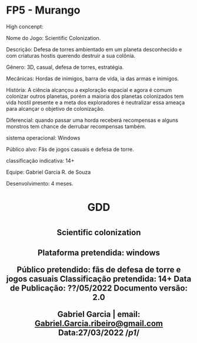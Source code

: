 # FP5 - Murango
High concenpt:

Nome do Jogo: Scientific Colonization.

Descrição: Defesa de torres ambientado em um planeta desconhecido e com criaturas hostis querendo destruir a sua colônia.

Gênero: 3D, casual, defesa de torres, estratégia.

Mecânicas: Hordas de inimigos, barra de vida, ia das armas e inimigos.

História: A ciência alcançou a exploração espacial e agora é comum colonizar outros planetas, porém a maioria dos planetas colonizados tem vida hostil presente e a meta dos exploradores é neutralizar essa ameaça para alcançar o objetivo de colonização.

Diferencial: quando passar uma horda receberá recompensas e alguns monstros tem chance de derrubar recompensas também.

sistema operacional: Windows

Público alvo: Fãs de jogos casuais e defesa de torre.

classificação indicativa: 14+ 

Equipe: Gabriel Garcia R. de Souza

Desenvolvimento: 4 meses.

<div align="center">
  <h1>GDD<h1>
  <h2>Scientific colonization<h2>
   Plataforma pretendida: windows

  Público pretendido: fãs de defesa de torre e jogos casuais
  Classificação pretendida: 14+
  Data de Publicação: ??/05/2022
  Documento versão: 2.0


    
  Gabriel Garcia | email: Gabriel.Garcia.ribeiro@gmail.com     Data:27/03/2022
  /*p1*/
    
    
</div>
